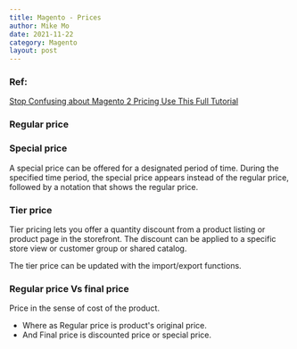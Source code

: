 ```yaml
---
title: Magento - Prices
author: Mike Mo
date: 2021-11-22
category: Magento
layout: post
---
```


### Ref:
[Stop Confusing about Magento 2 Pricing Use This Full Tutorial](https://bsscommerce.com/confluence/magento-2-pricing/)
### Regular price


### Special price
A special price can be offered for a designated period of time. During the specified time period, the special price appears instead of the regular price, followed by a notation that shows the regular price.

### Tier price
Tier pricing lets you offer a quantity discount from a product listing or product page in the storefront. The discount can be applied to a specific store view or customer group or shared catalog.

The tier price can be updated with the import/export functions.


### Regular price Vs final price
Price in the sense of cost of the product.
- Where as Regular price is product's original price.
- And Final price is discounted price or special price.
